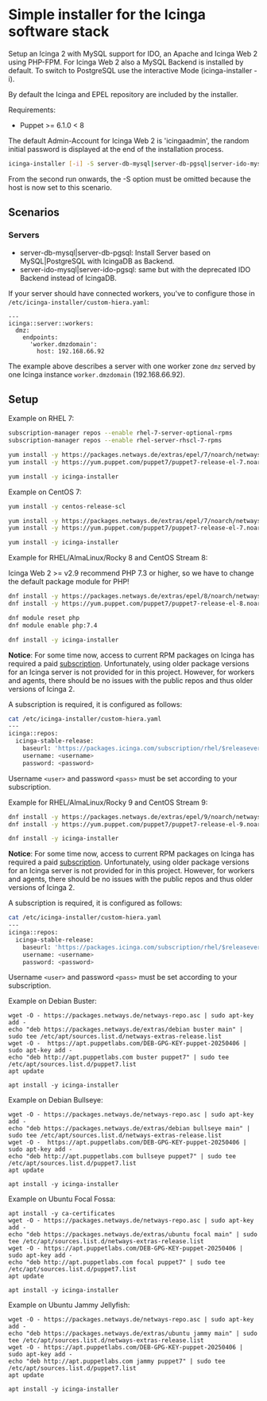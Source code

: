 # Simple installer for the Icinga software stack

Setup an Icinga 2 with MySQL support for IDO, an Apache and Icinga Web 2 using PHP-FPM. For Icinga Web 2 also a MySQL Backend is installed by default. To switch to PostgreSQL use the interactive Mode (icinga-installer -i).

By default the Icinga and EPEL repository are included by the installer.

Requirements:
 * Puppet >= 6.1.0 < 8

The default Admin-Account for Icinga Web 2 is 'icingaadmin', the random initial password is displayed at the end of the installation process.

```bash
icinga-installer [-i] -S server-db-mysql|server-db-pgsql|server-ido-mysql|server-ido-pgsql|worker|agent
```

From the second run onwards, the -S option must be omitted because the host is now set to this scenario.


## Scenarios

### Servers

* server-db-mysql|server-db-pgsql: Install Server based on MySQL|PostgreSQL with IcingaDB as Backend.
* server-ido-mysql|server-ido-pgsql: same but with the deprecated IDO Backend instead of IcingaDB.

If your server should have connected workers, you've to configure those in `/etc/icinga-installer/custom-hiera.yaml`:

```
---
icinga::server::workers:
  dmz:
    endpoints:
      'worker.dmzdomain':
        host: 192.168.66.92
```

The example above describes a server with one worker zone `dmz` served by one Icinga instance `worker.dmzdomain` (192.168.66.92).


## Setup

Example on RHEL 7:

```bash
subscription-manager repos --enable rhel-7-server-optional-rpms
subscription-manager repos --enable rhel-server-rhscl-7-rpms

yum install -y https://packages.netways.de/extras/epel/7/noarch/netways-extras-release/netways-extras-release-7-1.el7.netways.noarch.rpm
yum install -y https://yum.puppet.com/puppet7/puppet7-release-el-7.noarch.rpm

yum install -y icinga-installer
```

Example on CentOS 7:

```bash
yum install -y centos-release-scl

yum install -y https://packages.netways.de/extras/epel/7/noarch/netways-extras-release/netways-extras-release-7-1.el7.netways.noarch.rpm
yum install -y https://yum.puppet.com/puppet7/puppet7-release-el-7.noarch.rpm

yum install -y icinga-installer
```

Example for RHEL/AlmaLinux/Rocky 8 and CentOS Stream 8:

Icinga Web 2 >= v2.9 recommend PHP 7.3 or higher, so we have to change the default package module for PHP!

```bash
dnf install -y https://packages.netways.de/extras/epel/8/noarch/netways-extras-release/netways-extras-release-8-1.el8.netways.noarch.rpm
dnf install -y https://yum.puppet.com/puppet7/puppet7-release-el-8.noarch.rpm

dnf module reset php
dnf module enable php:7.4

dnf install -y icinga-installer
```

**Notice**: For some time now, access to current RPM packages on Icinga has required a paid [subscription](https://icinga.com/subscription). Unfortunately, using older package versions for an Icinga server is not provided for in this project. However, for workers and agents, there should be no issues with the public repos and thus older versions of Icinga 2.

A subscription is required, it is configured as follows:

```bash
cat /etc/icinga-installer/custom-hiera.yaml
---
icinga::repos:
  icinga-stable-release:
    baseurl: 'https://packages.icinga.com/subscription/rhel/$releasever/release/'
    username: <username>
    password: <password>
```

Username `<user>` and password `<pass>` must be set according to your subscription.


Example for RHEL/AlmaLinux/Rocky 9 and CentOS Stream 9:

```bash
dnf install -y https://packages.netways.de/extras/epel/9/noarch/netways-extras-release/netways-extras-release-9-1.el9.netways.noarch.rpm
dnf install -y https://yum.puppet.com/puppet7/puppet7-release-el-9.noarch.rpm

dnf install -y icinga-installer
```

**Notice**: For some time now, access to current RPM packages on Icinga has required a paid [subscription](https://icinga.com/subscription). Unfortunately, using older package versions for an Icinga server is not provided for in this project. However, for workers and agents, there should be no issues with the public repos and thus older versions of Icinga 2.

A subscription is required, it is configured as follows:

```bash
cat /etc/icinga-installer/custom-hiera.yaml
---
icinga::repos:
  icinga-stable-release:
    baseurl: 'https://packages.icinga.com/subscription/rhel/$releasever/release/'
    username: <username>
    password: <password>
```

Username `<user>` and password `<pass>` must be set according to your subscription.


Example on Debian Buster:

```
wget -O - https://packages.netways.de/netways-repo.asc | sudo apt-key add -
echo "deb https://packages.netways.de/extras/debian buster main" | sudo tee /etc/apt/sources.list.d/netways-extras-release.list
wget -O -  https://apt.puppetlabs.com/DEB-GPG-KEY-puppet-20250406 | sudo apt-key add -
echo "deb http://apt.puppetlabs.com buster puppet7" | sudo tee /etc/apt/sources.list.d/puppet7.list
apt update

apt install -y icinga-installer
```

Example on Debian Bullseye:

```
wget -O - https://packages.netways.de/netways-repo.asc | sudo apt-key add -
echo "deb https://packages.netways.de/extras/debian bullseye main" | sudo tee /etc/apt/sources.list.d/netways-extras-release.list
wget -O -  https://apt.puppetlabs.com/DEB-GPG-KEY-puppet-20250406 | sudo apt-key add -
echo "deb http://apt.puppetlabs.com bullseye puppet7" | sudo tee /etc/apt/sources.list.d/puppet7.list
apt update

apt install -y icinga-installer
```

Example on Ubuntu Focal Fossa:

```
apt install -y ca-certificates
wget -O - https://packages.netways.de/netways-repo.asc | sudo apt-key add -
echo "deb https://packages.netways.de/extras/ubuntu focal main" | sudo tee /etc/apt/sources.list.d/netways-extras-release.list
wget -O - https://apt.puppetlabs.com/DEB-GPG-KEY-puppet-20250406 | sudo apt-key add -
echo "deb http://apt.puppetlabs.com focal puppet7" | sudo tee /etc/apt/sources.list.d/puppet7.list
apt update

apt install -y icinga-installer
```

Example on Ubuntu Jammy Jellyfish:

```
wget -O - https://packages.netways.de/netways-repo.asc | sudo apt-key add -
echo "deb https://packages.netways.de/extras/ubuntu jammy main" | sudo tee /etc/apt/sources.list.d/netways-extras-release.list
wget -O - https://apt.puppetlabs.com/DEB-GPG-KEY-puppet-20250406 | sudo apt-key add -
echo "deb http://apt.puppetlabs.com jammy puppet7" | sudo tee /etc/apt/sources.list.d/puppet7.list
apt update

apt install -y icinga-installer
```
